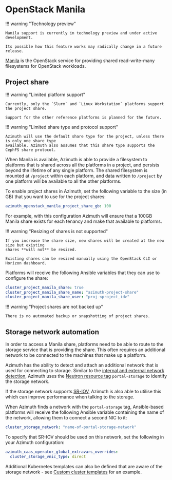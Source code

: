 # OpenStack Manila

!!! warning  "Technology preview"

    Manila support is currently in technology preview and under active development.

    Its possible how this feature works may radically change in a future release.

[Manila](https://docs.openstack.org/manila/latest/) is the OpenStack service for providing shared
read-write-many filesystems for OpenStack workloads.

## Project share

!!! warning  "Limited platform support"

    Currently, only the `Slurm` and `Linux Workstation` platforms support the project share.

    Support for the other reference platforms is planned for the future.

!!! warning  "Limited share type and protocol support"

    Azimuth will use the default share type for the project, unless there is only one share type
    available. Azimuth also assumes that this share type supports the CephFS share protocol.

When Manila is available, Azimuth is able to provide a filesystem to platforms that is shared
across all the platforms in a project, and persists beyond the lifetime of any single platform.
The shared filesystem is mounted at `/project` within each platform, and data written to `/project`
by one platform will be available to all the other platforms.

To enable project shares in Azimuth, set the following variable to the size (in GB) that you want
to use for the project shares:

```yaml  title="environments/my-site/inventory/group_vars/all/variables.yml"
azimuth_openstack_manila_project_share_gb: 100
```

For example, with this configuration Azimuth will ensure that a 100GB Manila share exists for each
tenancy and make that available to platforms.

!!! warning  "Resizing of shares is not supported"

    If you increase the share size, new shares will be created at the new size but existing
    shares **will not** be resized.

    Existing shares can be resized manually using the OpenStack CLI or Horizon dashboard.

Platforms will receive the following Ansible variables that they can use to configure the share:

```yaml
cluster_project_manila_share: true
cluster_project_manila_share_name: "azimuth-project-share"
cluster_project_manila_share_user: "proj-<project_id>"
```

!!! warning  "Project shares are not backed up"

    There is no automated backup or snapshotting of project shares.

## Storage network automation

In order to access a Manila share, platforms need to be able to route to the storage service that
is providing the share. This often requires an additional network to be connected to the machines
that make up a platform.

Azimuth has the ability to detect and attach an additional network that is used for connecting
to storage. Similar to the
[internal and external network detection](./index.md#networking-configuration), Azimuth uses the
[Neutron resource tag](https://docs.openstack.org/neutron/latest/contributor/internals/tag.html)
`portal-storage` to identify the storage network.

If the storage network supports
[SR-IOV](https://en.wikipedia.org/wiki/Single-root_input/output_virtualization), Azimuth is also
able to utilise this which can improve performance when talking to the storage.

When Azimuth finds a network with the `portal-storage` tag, Ansible-based platforms will receive
the following Ansible variable containing the name of the network, allowing them to connect a
second NIC to it:

```yaml
cluster_storage_network: "name-of-portal-storage-network"
```

To specify that SR-IOV should be used on this network, set the following in your Azimuth
configuration:

```yaml  title="environments/my-site/inventory/group_vars/all/variables.yml"
azimuth_caas_operator_global_extravars_overrides:
  cluster_storage_vnic_type: direct
```

Additional Kubernetes templates can also be defined that are aware of the storage network - see
[Custom cluster templates](../10-kubernetes-clusters.md#custom-cluster-templates) for an example.
